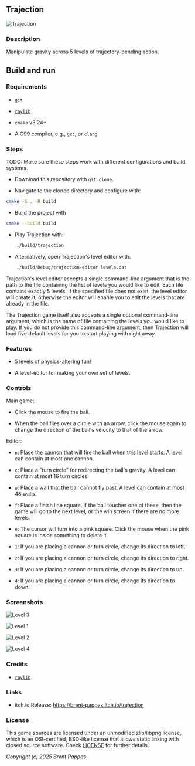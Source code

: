## Trajection

![Trajection](screenshots/title.png "Trajection")

### Description

Manipulate gravity across 5 levels of trajectory-bending action.

## Build and run

### Requirements

- `git`

- [`raylib`](https://www.raylib.com/)

- `cmake` v3.24+

- A C99 compiler, e.g., `gcc`, or `clang`

### Steps

TODO: Make sure these steps work with different configurations and build
systems.

- Download this repository with `git clone`.

- Navigate to the cloned directory and configure with:

```bash
cmake -S . -B build
```

- Build the project with

```bash
cmake --build build
```

- Play Trajection with:

```bash
    ./build/trajection
```

- Alternatively, open Trajection's level editor with:

```bash
    ./build/Debug/trajection-editor levels.dat
```

Trajection's level editor accepts a single command-line argument that is the path to the file containing the list of levels you would like to edit. Each file contains exactly 5 levels. If the specified file does not exist, the level editor will create it; otherwise the editor will enable you to edit the levels that are already in the file.

The Trajection game itself also accepts a single optional command-line argument, which is the name of file containing the levels you would like to play. If you do not provide this command-line argument, then Trajection will load five default levels for you to start playing with right away.

### Features

- 5 levels of physics-altering fun!

- A level-editor for making your own set of levels.

### Controls

Main game:

- Click the mouse to fire the ball.

- When the ball flies over a circle with an arrow, click the mouse again to change the direction of the ball's velocity to that of the arrow.

Editor:

- `n`: Place the cannon that will fire the ball when this level starts. A level can contain at most one cannon.

- `c`: Place a "turn circle" for redirecting the ball's gravity. A level can contain at most 16 turn circles.

- `w`: Place a wall that the ball cannot fly past. A level can contain at most 48 walls.

- `f`: Place a finish line square. If the ball touches one of these, then the game will go to the next level, or the win screen if there are no more levels.

- `e`: The cursor will turn into a pink square. Click the mouse when the pink square is inside something to delete it.

- `1`: If you are placing a cannon or turn circle, change its direction to left.

- `2`: If you are placing a cannon or turn circle, change its direction to right.

- `3`: If you are placing a cannon or turn circle, change its direction to up.

- `4`: If you are placing a cannon or turn circle, change its direction to down.

### Screenshots

![Level 3](screenshots/recording.gif "Recording")

![Level 1](screenshots/level1.png "Level 1")

![Level 2](screenshots/level2.png "Level 2")

![Level 4](screenshots/level4.png "Level 4")

### Credits

- [`raylib`](https://www.raylib.com/)

### Links

- itch.io Release: https://brent-pappas.itch.io/trajection

### License

This game sources are licensed under an unmodified zlib/libpng license, which
is an OSI-certified, BSD-like license that allows static linking with closed
source software. Check [LICENSE](LICENSE) for further details.

_Copyright (c) 2025 Brent Pappas_
